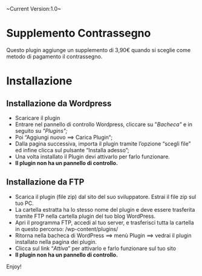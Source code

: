 ~Current Version:1.0~

# Supplemento Contrassegno

Questo plugin aggiunge un supplemento di 3,90€ quando si sceglie come metodo di pagamento il contrassegno.


# Installazione
 ## Installazione da Wordpress

 - Scaricare il plugin
 - Entrare nel pannello di controllo Wordpress, cliccare su "_Bacheca"_ e in seguito su _"Plugins";_
 - Poi “Aggiungi nuovo ==> Carica Plugin“;
 - Dalla pagina successiva, importa il plugin tramite l’opzione “scegli file” ed infine clicca sul pulsante “Installa adesso”;
 - Una volta installato il Plugin devi attivarlo per farlo funzionare.
 - **Il plugin non ha un pannello di controllo.**

 ## Installazione da FTP
 

 - Scarica il plugin (file zip) dal sito del suo sviluppatore. Estrai il file zip sul tuo PC.
 - La cartella estratta ha lo stesso nome del plugin e deve essere trasferita tramite FTP nella cartella plugin del tuo blog WordPress.
 - Apri il programma FTP, accedi al tuo server, e trasferisci tutta la cartella in questo percorso: /wp-content/plugins/
 - Ritorna nella bacheca di WordPress ==> menù Plugin ==> vedrai il plugin installato nella pagina dei plugin.
 - Clicca sul link “*Attiva*” per attivarlo e farlo funzionare sul tuo sito
 - **Il plugin non ha un pannello di controllo.**

Enjoy!